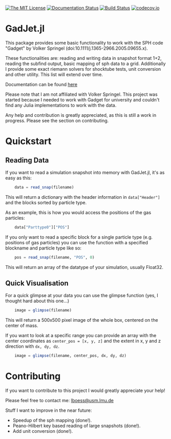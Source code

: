 [![The MIT License](https://img.shields.io/badge/license-MIT-orange.svg)](LICENSE.md)
[![Documentation Status](https://readthedocs.org/projects/gadjetjl/badge/?version=latest)](https://gadjetjl.readthedocs.io/en/latest/?badge=latest)
[![Build Status](https://travis-ci.org/LudwigBoess/GadJet.jl.svg?branch=master)](https://travis-ci.org/LudwigBoess/GadJet.jl)
[![codecov.io](https://codecov.io/gh/LudwigBoess/GadJet.jl/coverage.svg?branch=master)](https://codecov.io/gh/LudwigBoess/GadJet.jl?branch=master)

# GadJet.jl

This package provides some basic functionality to work with the SPH code "Gadget" by Volker Springel (doi:10.1111/j.1365-2966.2005.09655.x).

These functionalities are: reading and writing data in snapshot format 1+2, reading the subfind output, basic mapping of sph data to a grid.
Additionally I provide some exact riemann solvers for shocktube tests, unit conversion and other utility.
This list will extend over time.

Documentation can be found [here](https://gadjetjl.readthedocs.io/en/latest/index.html)

Please note that I am not affiliated with Volker Springel. This project was started because I needed to work with Gadget for university and couldn't find any Julia implementations to work with the data.

Any help and contribution is greatly appreciated, as this is still a work in progress. Please see the section on contributing.

Quickstart
==========

Reading Data
------------

If you want to read a simulation snapshot into memory with GadJet.jl, it's as easy as this:

```julia
    data = read_snap(filename)
```

This will return a dictionary with the header information in `data["Header"]` and the blocks sorted by particle type.

As an example, this is how you would access the positions of the gas particles:

```julia
    data["Parttype0"]["POS"]
```

If you only want to read a specific block for a single particle type (e.g. positions of gas particles) you can use the function with a specified blockname and particle type like so:

```julia
    pos = read_snap(filename, "POS", 0)
```

This will return an array of the datatype of your simulation, usually Float32.

Quick Visualisation
-------------------

For a quick glimpse at your data you can use the glimpse function (yes, I thought hard about this one...)

```julia
    image = glimpse(filename)
```

This will return a 500x500 pixel image of the whole box, centered on the center of mass.

If you want to look at a specific range you can provide an array with the center coordinates as `center_pos = [x, y, z]` and the extent in x, y and z direction with `dx, dy, dz`.

```julia
    image = glimpse(filename, center_pos, dx, dy, dz)
```


Contributing
============

If you want to contribute to this project I would greatly appreciate your help!

Please feel free to contact me: lboess@usm.lmu.de

Stuff I want to improve in the near future:

- Speedup of the sph mapping (done!).
- Peano-Hilbert key based reading of large snapshots (done!).
- Add unit conversion (done!).
